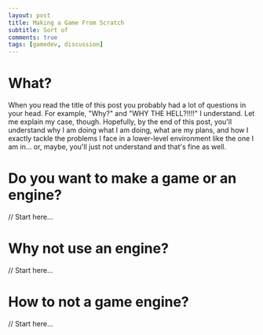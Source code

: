 ```yaml
---
layout: post
title: Making a Game From Scratch
subtitle: Sort of
comments: true
tags: [gamedev, discussion]
---
```


# What?
When you read the title of this post you probably had a lot of questions in your head. For example, "Why?" and "WHY THE HELL?!!!!"
I understand. Let me explain my case, though. Hopefully, by the end of this post, you'll understand why I am doing what I am doing, what are my plans, and how I exactly tackle the problems I face in a lower-level environment like the one I am in... or, maybe, you'll just not understand and that's fine as well.

# Do you want to make a game or an engine?
// Start here...

# Why not use an engine?
// Start here...

# How to not a game engine?
// Start here...

